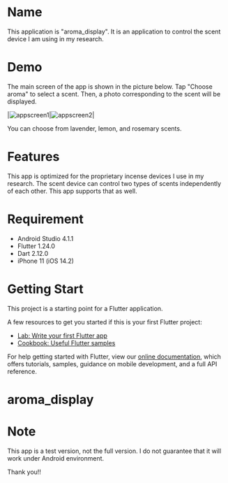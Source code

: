 # Name

This application is "aroma_display".
It is an application to control the scent device I am using in my research.

# Demo

The main screen of the app is shown in the picture below.
Tap "Choose aroma" to select a scent.
Then, a photo corresponding to the scent will be displayed.

|![appscreen1](https://user-images.githubusercontent.com/63706799/103330325-540a8680-4aa4-11eb-96d5-26b545f07e74.png)|![appscreen2](https://user-images.githubusercontent.com/63706799/103330541-486b8f80-4aa5-11eb-932c-a73cfa99bfe5.png)|


You can choose from lavender, lemon, and rosemary scents.

# Features

This app is optimized for the proprietary incense devices I use in my research.
The scent device can control two types of scents independently of each other.
This app supports that as well.

# Requirement

* Android Studio 4.1.1
* Flutter 1.24.0
* Dart 2.12.0
* iPhone 11 (iOS 14.2)

# Getting Start

This project is a starting point for a Flutter application.

A few resources to get you started if this is your first Flutter project:

- [Lab: Write your first Flutter app](https://flutter.dev/docs/get-started/codelab)
- [Cookbook: Useful Flutter samples](https://flutter.dev/docs/cookbook)

For help getting started with Flutter, view our
[online documentation](https://flutter.dev/docs), which offers tutorials,
samples, guidance on mobile development, and a full API reference.
# aroma_display

# Note

This app is a test version, not the full version.
I do not guarantee that it will work under Android environment.

Thank you!!
